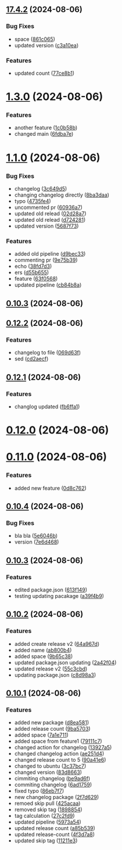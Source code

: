 ## [17.4.2](https://github.com/hashemuhammed/github-actions-practice/compare/v17.4.1...v17.4.2) (2024-08-06)


### Bug Fixes

* space ([861c065](https://github.com/hashemuhammed/github-actions-practice/commit/861c0655863565dfa7a441fd10940ab81e845927))
* updated version ([c3a10ea](https://github.com/hashemuhammed/github-actions-practice/commit/c3a10ea991d43ffe4666aa00b78e86e6e5eab082))


### Features

* updated count ([77ce8b1](https://github.com/hashemuhammed/github-actions-practice/commit/77ce8b14aec3c468cbde45bf17b1873c395c09b3))



# [1.3.0](https://github.com/hashemuhammed/github-actions-practice/compare/v1.1.0...v1.3.0) (2024-08-06)


### Features

* another feature ([1c0b58b](https://github.com/hashemuhammed/github-actions-practice/commit/1c0b58b57f5aa9aa5ddbaa4a220f47e09b7aeee0))
* changed main ([6fdba7e](https://github.com/hashemuhammed/github-actions-practice/commit/6fdba7e13429b2a9ea744a086bc65ad0ca98a7e8))



# [1.1.0](https://github.com/hashemuhammed/github-actions-practice/compare/v0.12.2...v1.1.0) (2024-08-06)


### Bug Fixes

* changelog ([3c649d5](https://github.com/hashemuhammed/github-actions-practice/commit/3c649d52341dcb58af9217339056a63878ee63dc))
* changing changelog directly ([8ba3daa](https://github.com/hashemuhammed/github-actions-practice/commit/8ba3daa52330fc2a9065922b74e70981ed8b3859))
* typo ([4735fe4](https://github.com/hashemuhammed/github-actions-practice/commit/4735fe4200929d1922695ab0317d7f6eed4b9d72))
* uncommented pr ([60936a7](https://github.com/hashemuhammed/github-actions-practice/commit/60936a7cc9b487e68311d7e33f68d63865b422d6))
* updated old relead ([02d28a7](https://github.com/hashemuhammed/github-actions-practice/commit/02d28a73c0a0916875d4c92ea30b186e4c00b12c))
* updated old relead ([d724281](https://github.com/hashemuhammed/github-actions-practice/commit/d72428182ad75e4d597e89403682f57769d0a9a4))
* updated version ([5687f73](https://github.com/hashemuhammed/github-actions-practice/commit/5687f73265693248d338b7a379e343715d237ee9))


### Features

* added old pipeline ([d9bec33](https://github.com/hashemuhammed/github-actions-practice/commit/d9bec3379b41a74f1c7c88bc9c96fd92d16b8446))
* commenting pr ([9e75b39](https://github.com/hashemuhammed/github-actions-practice/commit/9e75b39c66308de4564d04f0b8e87df85a520d63))
* echo ([38fd7d3](https://github.com/hashemuhammed/github-actions-practice/commit/38fd7d3cf0c177aba3b460b45a8af7948ed948e4))
* ers ([d55b655](https://github.com/hashemuhammed/github-actions-practice/commit/d55b655376c1ca37f2cca5d09c746d5d446bcee6))
* feature ([63f0568](https://github.com/hashemuhammed/github-actions-practice/commit/63f0568a18b956d1076a2de375027bd267a96158))
* updated pipeline ([cb84b8a](https://github.com/hashemuhammed/github-actions-practice/commit/cb84b8a329311d0d61ec8b95b81d8644f6f72948))



## [0.10.3](https://github.com/hashemuhammed/github-actions-practice/compare/v0.10.2...v0.10.3) (2024-08-06)



## [0.12.2](https://github.com/hashemuhammed/github-actions-practice/compare/v0.12.1...v0.12.2) (2024-08-06)


### Features

* changelog to file ([069d63f](https://github.com/hashemuhammed/github-actions-practice/commit/069d63f69c4fd3b8a9c7446a31d6b15ec417aad1))
* sed ([cd2aecf](https://github.com/hashemuhammed/github-actions-practice/commit/cd2aecfa44f8327789724a3637392e79a2b8ba95))



## [0.12.1](https://github.com/hashemuhammed/github-actions-practice/compare/v0.12.0...v0.12.1) (2024-08-06)


### Features

* changlog updated ([fb6ffa1](https://github.com/hashemuhammed/github-actions-practice/commit/fb6ffa1ec863c5b173c374beb6d4525c57fe68b1))



# [0.12.0](https://github.com/hashemuhammed/github-actions-practice/compare/v0.11.0...v0.12.0) (2024-08-06)



# [0.11.0](https://github.com/hashemuhammed/github-actions-practice/compare/v0.10.4...v0.11.0) (2024-08-06)


### Features

* added new feature ([0d8c762](https://github.com/hashemuhammed/github-actions-practice/commit/0d8c7624df1c0319bba73bb75974ddda912b0371))



## [0.10.4](https://github.com/hashemuhammed/github-actions-practice/compare/v0.10.3...v0.10.4) (2024-08-06)


### Bug Fixes

* bla bla ([5e6046b](https://github.com/hashemuhammed/github-actions-practice/commit/5e6046b0b8b8dff96ae243c025a54e9f4ba4c7a6))
* version ([7e6d468](https://github.com/hashemuhammed/github-actions-practice/commit/7e6d46830c60d110904e3b65eb7bb93443219823))



## [0.10.3](https://github.com/hashemuhammed/github-actions-practice/compare/v0.10.2...v0.10.3) (2024-08-06)


### Features

* edited package.json ([613f149](https://github.com/hashemuhammed/github-actions-practice/commit/613f149ed614fdada60bf0d88991c9e0a9a6b150))
* testing updating pacakage ([a39f4b9](https://github.com/hashemuhammed/github-actions-practice/commit/a39f4b9d95b0632f2c6531804e1b57fba188343c))



## [0.10.2](https://github.com/hashemuhammed/github-actions-practice/compare/v0.10.1...v0.10.2) (2024-08-06)


### Features

* added create release v2 ([64a967d](https://github.com/hashemuhammed/github-actions-practice/commit/64a967d1ce459f7538252a400613e3d0ce16e690))
* added name ([ab800b4](https://github.com/hashemuhammed/github-actions-practice/commit/ab800b4f023b994240c3f5dc8fab92ccbab1aa53))
* added space ([9b65c38](https://github.com/hashemuhammed/github-actions-practice/commit/9b65c3870c555755138828393b4a2c35c08374f8))
* updated package.json updating ([2a42f04](https://github.com/hashemuhammed/github-actions-practice/commit/2a42f0479c444a70bab97861f579b7a65b6d22c8))
* updated release v2 ([55c3cbd](https://github.com/hashemuhammed/github-actions-practice/commit/55c3cbd4e9a94f5cdf05a49bb5396b4ae621f45d))
* updating package.json ([c8d98a3](https://github.com/hashemuhammed/github-actions-practice/commit/c8d98a3d6741ca5653046e056d5ec5b386af0897))



## [0.10.1](https://github.com/hashemuhammed/github-actions-practice/compare/3c37bc7793dc10bca0a9bf12531e7629d0ae04a8...v0.10.1) (2024-08-06)


### Features

* added new package ([d8ea581](https://github.com/hashemuhammed/github-actions-practice/commit/d8ea581d7b62b11fd298bbcbda802cffd435c9ee))
* added release count ([9ba5703](https://github.com/hashemuhammed/github-actions-practice/commit/9ba5703f2b4df6588452f7ff7eed60e32a83456f))
* added space ([7a1e711](https://github.com/hashemuhammed/github-actions-practice/commit/7a1e7114ebcc8898cb09be3049cba29fa885bdd3))
* added space from feature1 ([79111c7](https://github.com/hashemuhammed/github-actions-practice/commit/79111c7d3f886311dc992b806f7201e3f9458d86))
* changed action for changelog ([13927a5](https://github.com/hashemuhammed/github-actions-practice/commit/13927a581c19f79ca5baa66fde8687377a3ca888))
* changed changelog action ([ae251d4](https://github.com/hashemuhammed/github-actions-practice/commit/ae251d4d5c368192ebce3026ca4d4cdf37c2cda7))
* changed release count to 5 ([90a41e6](https://github.com/hashemuhammed/github-actions-practice/commit/90a41e673f80df810112577a945cbaeaf1a09880))
* changed to ubuntu ([3c37bc7](https://github.com/hashemuhammed/github-actions-practice/commit/3c37bc7793dc10bca0a9bf12531e7629d0ae04a8))
* changed version ([83d8663](https://github.com/hashemuhammed/github-actions-practice/commit/83d86633ee9397d874366b51507ad8a5bb6267d7))
* cimmiting changelog ([be9ad6f](https://github.com/hashemuhammed/github-actions-practice/commit/be9ad6fd356515addd42debd9d827b2d2736cdff))
* commiting changelog ([6ad1759](https://github.com/hashemuhammed/github-actions-practice/commit/6ad175980731bd38fe01f53e08c290c88402aa2d))
* fixed typo ([86eb7f7](https://github.com/hashemuhammed/github-actions-practice/commit/86eb7f721815842f719e28f1fba906d4fbe9ec6c))
* new changelog package ([2f7d629](https://github.com/hashemuhammed/github-actions-practice/commit/2f7d62953f4248c868c7bae28cf435770751007e))
* remoed skip pull ([425acaa](https://github.com/hashemuhammed/github-actions-practice/commit/425acaa85f0ebc1da7e743b95bdd46a17b67c09b))
* removed skip tag ([1898854](https://github.com/hashemuhammed/github-actions-practice/commit/18988544996f82f62ddefa3b1920f2ca41cd0f2f))
* tag calculation ([27c2fd9](https://github.com/hashemuhammed/github-actions-practice/commit/27c2fd9bbf4348d9c713edffcef38f4770951a9b))
* updated pipeline ([5973a54](https://github.com/hashemuhammed/github-actions-practice/commit/5973a54cd9d9e32715339ace58740828cbdf2228))
* updated release count ([a85b539](https://github.com/hashemuhammed/github-actions-practice/commit/a85b539ed1fb82b7cff872a4075bdf2c31b692e1))
* updated release-count ([4f3d7a8](https://github.com/hashemuhammed/github-actions-practice/commit/4f3d7a83ef9d263a5b6f045703985d88e7764712))
* updated skip tag ([11211e3](https://github.com/hashemuhammed/github-actions-practice/commit/11211e3ad999efdc3cd2d74c323ded5962aa186f))



